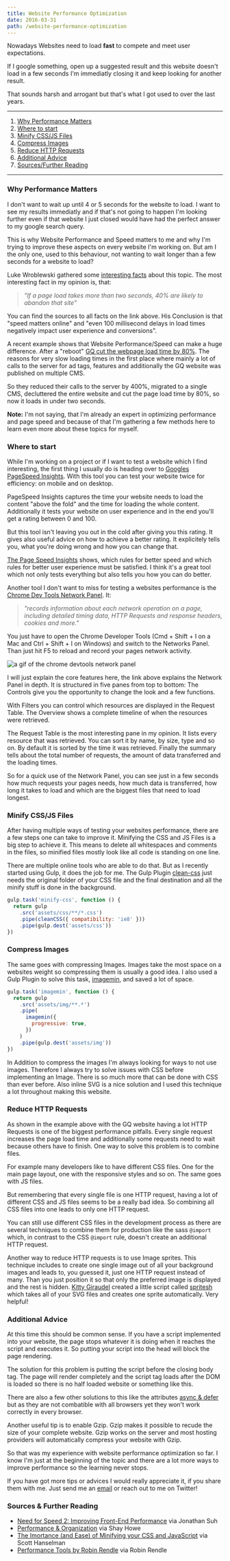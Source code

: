 ```yaml
---
title: Website Performance Optimization
date: 2016-03-31
path: /website-performance-optimization
---
```


Nowadays Websites need to load **fast** to compete and meet user expectations.

If I google something, open up a suggested result and this website doesn't load
in a few seconds I'm immediatly closing it and keep looking for another result.

That sounds harsh and arrogant but that's what I got used to over the last
years.

---

1. [Why Performance Matters](#why-performance-matters)
2. [Where to start](#where-to-start)
3. [Minify CSS/JS Files](#minify-css/js)
4. [Compress Images](#compress-images)
5. [Reduce HTTP Requests](#reduce-http-requests)
6. [Additional Advice](#additional-advice)
7. [Sources/Further Reading](#sources/further-reading)

---

### <a name="why-performance-matters"></a>Why Performance Matters

I don't want to wait up until 4 or 5 seconds for the website to load. I want to
see my results immediatly and if that's not going to happen I'm looking further
even if that website I just closed would have had the perfect answer to my
google search query.

This is why Website Performance and Speed matters to me and why I'm trying to
improve these aspects on every website I'm working on. But am I the only one,
used to this behaviour, not wanting to wait longer than a few seconds for a
website to load?

Luke Wroblewski gathered some
[interesting facts](http://www.lukew.com/ff/entry.asp?1553) about this topic.
The most interesting fact in my opinion is, that:

> _"If a page load takes more than two seconds, 40% are likely to abandon that
> site"_

You can find the sources to all facts on the link above. His Conclusion is that
"speed matters online" and "even 100 millisecond delays in load times negatively
impact user experience and conversions".

A recent example shows that Website Performance/Speed can make a huge
difference. After a "reboot"
[GQ cut the webpage load time by 80%](http://digiday.com/publishers/gq-com-cut-page-load-time-80-percent/).
The reasons for very slow loading times in the first place where mainly a lot of
calls to the server for ad tags, features and additionally the GQ website was
published on multiple CMS.

So they reduced their calls to the server by 400%, migrated to a single CMS,
decluttered the entire website and cut the page load time by 80%, so now it
loads in under two seconds.

**Note:** I'm not saying, that I'm already an expert in optimizing performance
and page speed and because of that I'm gathering a few methods here to learn
even more about these topics for myself.

### <a name="where-to-start"></a>Where to start

While I'm working on a project or if I want to test a website which I find
interesting, the first thing I usually do is heading over to
[Googles PageSpeed Insights](https://developers.google.com/speed/pagespeed/insights/).
With this tool you can test your website twice for efficiency: on mobile and on
desktop.

PageSpeed Insights captures the time your website needs to load the content
"above the fold" and the time for loading the whole content. Additionally it
tests your website on user experience and in the end you'll get a rating between
0 and 100.

But this tool isn't leaving you out in the cold after giving you this rating. It
gives also useful advice on how to achieve a better rating. It explicitely tells
you, what you're doing wrong and how you can change that.

[The Page Speed Insights](https://developers.google.com/speed/docs/insights/rules)
shows, which rules for better speed and which rules for better user experience
must be satisfied. I think it's a great tool which not only tests everything but
also tells you how you can do better.

Another tool I don't want to miss for testing a websites performance is the
[Chrome Dev Tools Network Panel](https://developers.google.com/web/tools/chrome-devtools/profile/network-performance/resource-loading).
It:

> _"records information about each network operation on a page, including
> detailed timing data, HTTP Requests and response headers, cookies and more."_

You just have to open the Chrome Developer Tools (Cmd + Shift + I on a Mac and
Ctrl + Shift + I on Windows) and switch to the Networks Panel. Than just hit F5
to reload and record your pages network activity.

![a gif of the chrome devtools network panel](../images/chrome-dev-tools_network-panel.jpg)

I will just explain the core features here, the link above explains the Network
Panel in depth. It is structured in five panes from top to bottom: The Controls
give you the opportunity to change the look and a few functions.

With Filters you can control which resources are displayed in the Request Table.
The Overview shows a complete timeline of when the resources were retrieved.

The Request Table is the most interesting pane in my opinion. It lists every
resource that was retrieved. You can sort it by name, by size, type and so on.
By default it is sorted by the time it was retrieved. Finally the summary tells
about the total number of requests, the amount of data transferred and the
loading times.

So for a quick use of the Network Panel, you can see just in a few seconds how
much requests your pages needs, how much data is transferred, how long it takes
to load and which are the biggest files that need to load longest.

### <a name="minify-css/js"></a>Minify CSS/JS Files

After having multiple ways of testing your websites performance, there are a few
steps one can take to improve it. Minifying the CSS and JS Files is a big step
to achieve it. This means to delete all whitespaces and comments in the files,
so minified files mostly look like all code is standing on one line.

There are multiple online tools who are able to do that. But as I recently
started using Gulp, it does the job for me. The Gulp Plugin
[clean-css](https://github.com/scniro/gulp-clean-css) just needs the original
folder of your CSS file and the final destination and all the minify stuff is
done in the background.

```javascript
gulp.task('minify-css', function () {
  return gulp
    .src('assets/css/**/*.css')
    .pipe(cleanCSS({ compatibility: 'ie8' }))
    .pipe(gulp.dest('assets/css'))
})
```

### <a name="compress-images"></a>Compress Images

The same goes with compressing Images. Images take the most space on a websites
weight so compressing them is usually a good idea. I also used a Gulp Plugin to
solve this task, [imagemin](https://github.com/sindresorhus/gulp-imagemin), and
saved a lot of space.

```javascript
gulp.task('imagemin', function () {
  return gulp
    .src('assets/img/**.*')
    .pipe(
      imagemin({
        progressive: true,
      })
    )
    .pipe(gulp.dest('assets/img'))
})
```

In Addition to compress the images I'm always looking for ways to not use
images. Therefore I always try to solve issues with CSS before implementing an
Image. There is so much more that can be done with CSS than ever before. Also
inline SVG is a nice solution and I used this technique a lot throughout making
this website.

### <a name="reduce-http-requests"></a>Reduce HTTP Requests

As shown in the example above with the GQ website having a lot HTTP Requests is
one of the biggest performance pitfalls. Every single request increases the page
load time and additionally some requests need to wait because others have to
finish. One way to solve this problem is to combine files.

For example many developers like to have different CSS files. One for the main
page layout, one with the responsive styles and so on. The same goes with JS
files.

But remembering that every single file is one HTTP request, having a lot of
different CSS and JS files seems to be a really bad idea. So combining all CSS
files into one leads to only one HTTP request.

You can still use different CSS files in the development process as there are
several techniques to combine them for production like the sass `@import` which,
in contrast to the CSS `@import` rule, doesn't create an additional HTTP
request.

Another way to reduce HTTP requests is to use Image sprites. This technique
includes to create one single image out of all your background images and leads
to, you guessed it, just one HTTP request instead of many. Than you just
position it so that only the preferred image is displayed and the rest is
hidden. [Kitty Giraudel](https://twitter.com/KittyGiraudel) created a little
script called
[spritesh](http://dev.edenspiekermann.com/2016/02/10/introducing-spritesh/)
which takes all of your SVG files and creates one sprite automatically. Very
helpful!

### <a name="additional-advice"></a>Additional Advice

At this time this should be common sense. If you have a script implemented into
your website, the page stops whatever it is doing when it reaches the script and
executes it. So putting your script into the head will block the page rendering.

The solution for this problem is putting the script before the closing body tag.
The page will render completely and the script tag loads after the DOM is loaded
so there is no half loaded website or something like this.

There are also a few other solutions to this like the attributes
[async & defer](https://developer.mozilla.org/de/docs/Web/HTML/Element/script)
but as they are not combatible with all browsers yet they won't work correctly
in every browser.

Another useful tip is to enable Gzip. Gzip makes it possible to recude the size
of your complete website. Gzip works on the server and most hosting providers
will automatically compress your website with Gzip.

So that was my experience with website performance optimization so far. I know
I'm just at the beginning of the topic and there are a lot more ways to improve
performance so the learning never stops.

If you have got more tips or advices I would really appreciate it, if you share
them with me. Just send me an [email](mailto:marco@marcoheine.com) or reach out
to me on Twitter!

### <a name="sources/further-reading"></a>Sources & Further Reading

- [Need for Speed 2: Improving Front-End Performance](https://jonsuh.com/blog/need-for-speed-2/)
  via Jonathan Suh
- [Performance & Organization](http://learn.shayhowe.com/advanced-html-css/performance-organization/)
  via Shay Howe
- [The Imortance (and Ease) of Minifying your CSS and JavaScript](http://www.hanselman.com/blog/TheImportanceAndEaseOfMinifyingYourCSSAndJavaScriptAndOptimizingPNGsForYourBlogOrWebsite.aspx)
  via Scott Hanselman
- [Performance Tools by Robin Rendle](https://css-tricks.com/performance-tools/)
  via Robin Rendle
